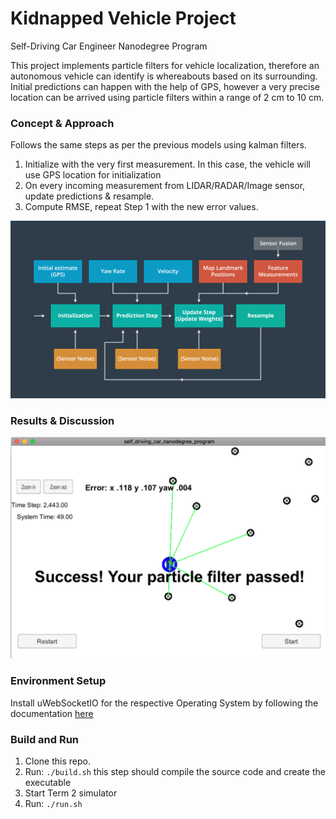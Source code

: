 # Kidnapped Vehicle Project

Self-Driving Car Engineer Nanodegree Program

This project implements particle filters for vehicle localization, therefore an autonomous vehicle can identify is whereabouts based on its surrounding. Initial predictions can happen with the help of GPS, however a very precise location can be arrived using particle filters within a range of 2 cm to 10 cm.  


### Concept & Approach

Follows the same steps as per the previous models using kalman filters.

1. Initialize with the very first measurement. In this case, the vehicle will use GPS location for initialization
2. On every incoming measurement from LIDAR/RADAR/Image sensor, update predictions & resample.
3. Compute RMSE, repeat Step 1 with the new error values.

![Process Flow Diagram](./process-flow-diagram.png)


### Results & Discussion

![Kidnapped Vehicle](./results.png)

### Environment Setup

Install uWebSocketIO for the respective Operating System by following the documentation [here](https://classroom.udacity.com/nanodegrees/nd013/parts/40f38239-66b6-46ec-ae68-03afd8a601c8/modules/0949fca6-b379-42af-a919-ee50aa304e6a/lessons/f758c44c-5e40-4e01-93b5-1a82aa4e044f/concepts/23d376c7-0195-4276-bdf0-e02f1f3c665d)

### Build and Run 

1. Clone this repo.
2. Run: `./build.sh` this step should compile the source code and create the executable
3. Start Term 2 simulator
4. Run: `./run.sh `